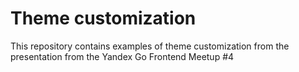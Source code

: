# Theme customization
This repository contains examples of theme customization from the presentation from the Yandex Go Frontend Meetup #4
